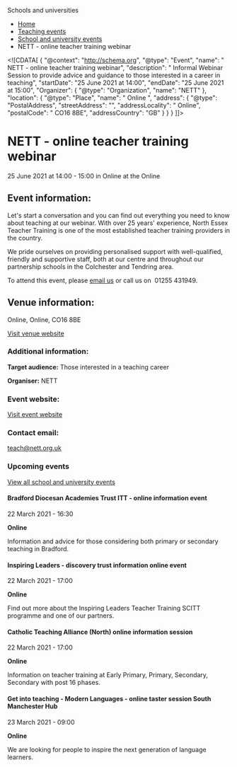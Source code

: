 Schools and universities

*   [Home](/)
*   [Teaching events](/teaching-events)
*   [School and university events](/teaching-events/training-provider-events)
*   NETT - online teacher training webinar

<!\[CDATA\[ { "@context": "http://schema.org", "@type": "Event", "name": " NETT - online teacher training webinar", "description": " Informal Webinar Session to provide advice and guidance to those interested in a career in teaching", "startDate": "25 June 2021 at 14:00", "endDate": "25 June 2021 at 15:00", "Organizer": { "@type": "Organization", "name": "NETT" }, "location": { "@type": "Place", "name": " Online ", "address": { "@type": "PostalAddress", "streetAddress": "", "addressLocality": " Online", "postalCode": " CO16 8BE", "addressCountry": "GB" } } } \]\]>

NETT - online teacher training webinar
======================================

25 June 2021 at 14:00 - 15:00 in Online at the Online

Event information:
------------------

Let's start a conversation and you can find out everything you need to know about teaching at our webinar. With over 25 years' experience, North Essex Teacher Training is one of the most established teacher training providers in the country.

We pride ourselves on providing personalised support with well-qualified, friendly and supportive staff, both at our centre and throughout our partnership schools in the Colchester and Tendring area.

To attend this event, please [email us](mailto:teach@nett.org.uk) or call us on  01255 431949.

Venue information:
------------------

Online, Online, CO16 8BE

[Visit venue website](http://www.nett.org.uk/ "Online")

### Additional information:

**Target audience:** Those interested in a teaching career

**Organiser:** NETT

### Event website:

[Visit event website](http://www.nett.org.uk/)

### Contact email:

[teach@nett.org.uk](mailto:teach@nett.org.uk)

### Upcoming events

[View all school and university events](/teaching-events/training-provider-events)

[](/teaching-events/training-provider-events/210322-bradford-diocesan-academies-trust-itt-online-information-event)

#### Bradford Diocesan Academies Trust ITT - online information event

22 March 2021 - 16:30

**Online**

Information and advice for those considering both primary or secondary teaching in Bradford.

[](/teaching-events/training-provider-events/210322-inspiring-leaders-discovery-trust-information-online-event)

#### Inspiring Leaders - discovery trust information online event

22 March 2021 - 17:00

**Online**

Find out more about the Inspiring Leaders Teacher Training SCITT programme and one of our partners.

[](/teaching-events/training-provider-events/210322-catholic-teaching-alliance-north-online-information-session)

#### Catholic Teaching Alliance (North) online information session

22 March 2021 - 17:00

**Online**

Information on teacher training at Early Primary, Primary, Secondary, Secondary with post 16 phases.

[](/teaching-events/training-provider-events/210323-get-into-teaching-modern-languages-online-taster-session-south-manchester-hub)

#### Get into teaching - Modern Languages - online taster session South Manchester Hub

23 March 2021 - 09:00

**Online**

We are looking for people to inspire the next generation of language learners.